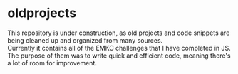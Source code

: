# oldprojects
This repository is under construction, as old projects and code snippets are being cleaned up and organized from many sources.
<br/>
Currently it contains all of the EMKC challenges that I have completed in JS. The purpose of them was to write quick and efficient code, meaning there's a lot of room for improvement.

